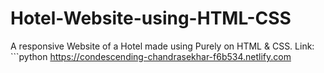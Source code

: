 # Hotel-Website-using-HTML-CSS
A responsive Website of a Hotel made using Purely on HTML & CSS.
Link: ```python
https://condescending-chandrasekhar-f6b534.netlify.com
```
